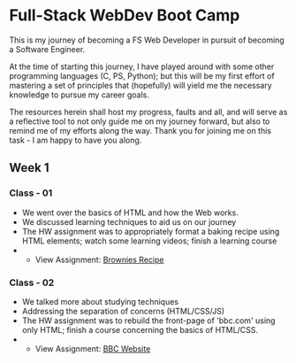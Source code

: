 # Full-Stack WebDev Boot Camp
This is my journey of becoming a FS Web Developer in pursuit of becoming a Software Engineer.

At the time of starting this journey, I have played around with some other programming languages (C, PS, Python); but this will be my first effort of mastering a set of principles that (hopefully) will yield me the necessary knowledge to pursue my career goals.

The resources herein shall host my progress, faults and all, and will serve as a reflective tool to not only guide me on my journey forward, but also to remind me of my efforts along the way. Thank you for joining me on this task - I am happy to have you along.

## Week 1

  ### Class - 01
  * We went over the basics of HTML and how the Web works.
  * We discussed learning techniques to aid us on our journey
  * The HW assignment was to appropriately format a baking recipe using HTML elements; watch some learning videos; finish a learning course
  * * View Assignment: <a href="https://need4swede.github.io/100Dev/Classes/Class-01/brownies.html" target="_blank">Brownies Recipe</a>

  ### Class - 02
  * We talked more about studying techniques
  * Addressing the separation of concerns (HTML/CSS/JS)
  * The HW assignment was to rebuild the front-page of 'bbc.com' using only HTML; finish a course concerning the basics of HTML/CSS.
  * * View Assignment: <a href="https://need4swede.github.io/100Dev/Classes/Class-02/bbc.html" target="_blank">BBC Website</a>
